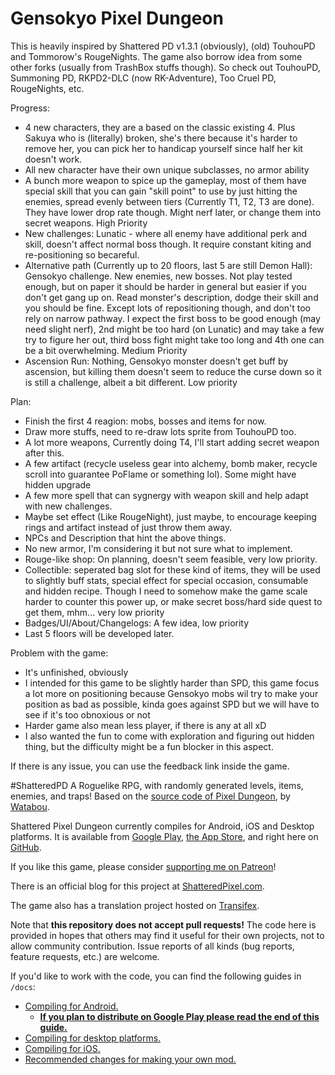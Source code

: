 # Gensokyo Pixel Dungeon

This is heavily inspired by Shattered PD v1.3.1 (obviously), (old) TouhouPD and Tommorow's RougeNights. The game also borrow idea from some other forks (usually from TrashBox stuffs though). So check out TouhouPD, Summoning PD, RKPD2-DLC (now RK-Adventure), Too Cruel PD, RougeNights, etc.

Progress:
- 4 new characters, they are a based on the classic existing 4. Plus Sakuya who is (literally) broken, she's there because it's harder to remove her, you can pick her to handicap yourself since half her kit doesn't work.
- All new character have their own unique subclasses, no armor ability
- A bunch more weapon to spice up the gameplay, most of them have special skill that you can gain "skill point" to use by just hitting the enemies, spread evenly between tiers (Currently T1, T2, T3 are done). They have lower drop rate though. Might nerf later, or change them into secret weapons. High Priority
- New challenges: Lunatic - where all enemy have additional perk and skill, doesn't affect normal boss though. It require constant kiting and re-positioning so becareful.
- Alternative path (Currently up to 20 floors, last 5 are still Demon Hall): Gensokyo challenge. New enemies, new bosses. Not play tested enough, but on paper it should be harder in general but easier if you don't get gang up on. Read monster's description, dodge their skill and you should be fine. Except lots of repositioning though, and don't too rely on narrow pathway. I expect the first boss to be good enough (may need slight nerf), 2nd might be too hard (on Lunatic) and may take a few try to figure her out, third boss fight might take too long and 4th one can be a bit overwhelming. Medium Priority
- Ascension Run: Nothing, Gensokyo monster doesn't get buff by ascension, but killing them doesn't seem to reduce the curse down so it is still a challenge, albeit a bit different. Low priority

Plan:
- Finish the first 4 reagion: mobs, bosses and items for now.
- Draw more stuffs, need to re-draw lots sprite from TouhouPD too.
- A lot more weapons, Currently doing T4, I'll start adding secret weapon after this.
- A few artifact (recycle useless gear into alchemy, bomb maker, recycle scroll into guarantee PoFlame or something lol). Some might have hidden upgrade
- A few more spell that can sygnergy with weapon skill and help adapt with new challenges.
- Maybe set effect (Like RougeNight), just maybe, to encourage keeping rings and artifact instead of just throw them away.
- NPCs and Description that hint the above things.
- No new armor, I'm considering it but not sure what to implement.
- Rouge-like shop: On planning, doesn't seem feasible, very low priority.
- Collectible: seperated bag slot for these kind of items, they will be used to slightly buff stats, special effect for special occasion, consumable and hidden recipe. Though I need to somehow make the game scale harder to counter this power up, or make secret boss/hard side quest to get them, mhm... very low priority
- Badges/UI/About/Changelogs: A few idea, low priority
- Last 5 floors will be developed later.

Problem with the game:
- It's unfinished, obviously
- I intended for this game to be slightly harder than SPD, this game focus a lot more on positioning because Gensokyo mobs wil try to make your position as bad as possible, kinda goes against SPD but we will have to see if it's too obnoxious or not
- Harder game also mean less player, if there is any at all xD 
- I also wanted the fun to come with exploration and figuring out hidden thing, but the difficulty might be a fun blocker in this aspect.


If there is any issue, you can use the feedback link inside the game.

#ShatteredPD
A Roguelike RPG, with randomly generated levels, items, enemies, and traps! Based on the [source code of Pixel Dungeon](https://github.com/00-Evan/pixel-dungeon-gradle), by [Watabou](https://www.watabou.ru).

Shattered Pixel Dungeon currently compiles for Android, iOS and Desktop platforms. It is available from [Google Play](https://play.google.com/store/apps/details?id=com.shatteredpixel.shatteredpixeldungeon), [the App Store](https://apps.apple.com/app/shattered-pixel-dungeon/id1563121109), and right here on [GitHub](https://github.com/00-Evan/shattered-pixel-dungeon/releases).

If you like this game, please consider [supporting me on Patreon](https://www.patreon.com/ShatteredPixel)!

There is an official blog for this project at [ShatteredPixel.com](https://www.shatteredpixel.com).

The game also has a translation project hosted on [Transifex](https://www.transifex.com/shattered-pixel/shattered-pixel-dungeon/).

Note that **this repository does not accept pull requests!** The code here is provided in hopes that others may find it useful for their own projects, not to allow community contribution. Issue reports of all kinds (bug reports, feature requests, etc.) are welcome.

If you'd like to work with the code, you can find the following guides in `/docs`:
- [Compiling for Android.](docs/getting-started-android.md)
    - **[If you plan to distribute on Google Play please read the end of this guide.](docs/getting-started-android.md#distributing-your-apk)**
- [Compiling for desktop platforms.](docs/getting-started-desktop.md)
- [Compiling for iOS.](docs/getting-started-ios.md)
- [Recommended changes for making your own mod.](docs/recommended-changes.md)
